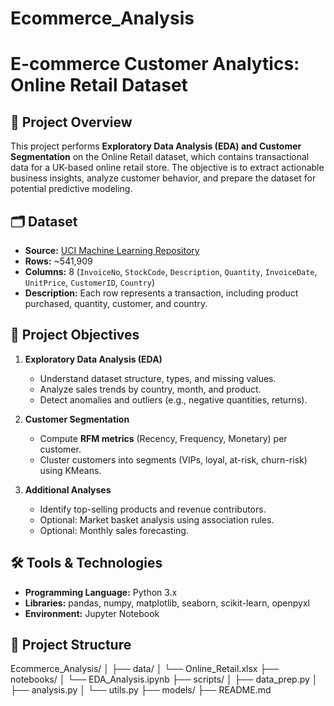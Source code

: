 # Ecommerce_Analysis 

# E-commerce Customer Analytics: Online Retail Dataset 

## 📌 Project Overview
This project performs **Exploratory Data Analysis (EDA) and Customer Segmentation** on the Online Retail dataset, which contains transactional data for a UK-based online retail store. The objective is to extract actionable business insights, analyze customer behavior, and prepare the dataset for potential predictive modeling.
    

## 🗂 Dataset
- **Source:** [UCI Machine Learning Repository](https://archive.ics.uci.edu/ml/datasets/online+retail)  
- **Rows:** ~541,909  
- **Columns:** 8 (`InvoiceNo`, `StockCode`, `Description`, `Quantity`, `InvoiceDate`, `UnitPrice`, `CustomerID`, `Country`)  
- **Description:** Each row represents a transaction, including product purchased, quantity, customer, and country.


## 🎯 Project Objectives
1. **Exploratory Data Analysis (EDA)**
   - Understand dataset structure, types, and missing values.
   - Analyze sales trends by country, month, and product.
   - Detect anomalies and outliers (e.g., negative quantities, returns).
   
2. **Customer Segmentation**
   - Compute **RFM metrics** (Recency, Frequency, Monetary) per customer.
   - Cluster customers into segments (VIPs, loyal, at-risk, churn-risk) using KMeans.
   
3. **Additional Analyses**
   - Identify top-selling products and revenue contributors.
   - Optional: Market basket analysis using association rules.
   - Optional: Monthly sales forecasting.



## 🛠 Tools & Technologies
- **Programming Language:** Python 3.x  
- **Libraries:** pandas, numpy, matplotlib, seaborn, scikit-learn, openpyxl  
- **Environment:** Jupyter Notebook 



## 📁 Project Structure
Ecommerce_Analysis/
│
├── data/ 
│ └── Online_Retail.xlsx
├── notebooks/
│ └── EDA_Analysis.ipynb
├── scripts/ 
│ ├── data_prep.py
│ ├── analysis.py
│ └── utils.py
├── models/ 
├── README.md
